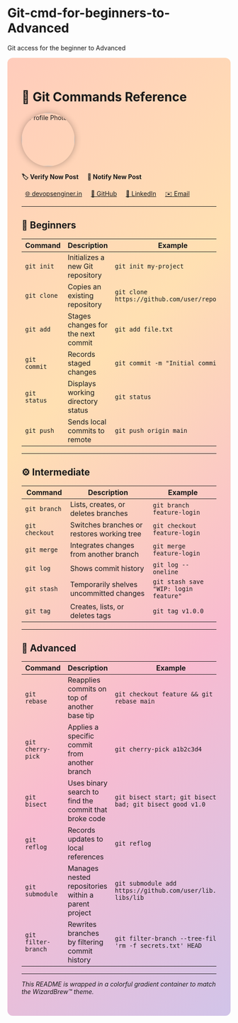 # Git-cmd-for-beginners-to-Advanced
Git access for the beginner to Advanced
<!-- README.md -->

<style>
.wrapper {
  background: linear-gradient(135deg, #ffccbc, #ffe0b2, #f8bbd0, #d1c4e9);
  padding: 2rem;
  border-radius: 12px;
}
</style>

<div class="wrapper">

# 🐙 Git Commands Reference

<p>
  <img src="https://avatars.githubusercontent.com/u/91134716?v=4" alt="Profile Photo" width="120" style="border-radius:50%; box-shadow:0 0 15px rgba(0,0,0,0.3);"/>
</p>

<p>
  <strong style="margin-right:1rem;">🏷️ Verify Now Post</strong>
  <strong>🔔 Notify New Post</strong>
</p>

<p>
  <a href="https://devopsenginer.in" style="margin:0 .5rem;">🌐 devopsenginer.in</a>
  <a href="https://github.com/WizardBrew" style="margin:0 .5rem;">🐙 GitHub</a>
  <a href="https://www.linkedin.com/in/parvezmustak8004/" style="margin:0 .5rem;">💼 LinkedIn</a>
  <a href="mailto:wizardbrew@outlook.com" style="margin:0 .5rem;">✉️ Email</a>
</p>

---

## 🔰 Beginners

| Command     | Description                         | Example                                |
|-------------|-------------------------------------|----------------------------------------|
| `git init`  | Initializes a new Git repository    | `git init my-project`                  |
| `git clone` | Copies an existing repository       | `git clone https://github.com/user/repo.git` |
| `git add`   | Stages changes for the next commit  | `git add file.txt`                     |
| `git commit`| Records staged changes              | `git commit -m "Initial commit"`       |
| `git status`| Displays working directory status   | `git status`                           |
| `git push`  | Sends local commits to remote       | `git push origin main`                 |

---

## ⚙️ Intermediate

| Command         | Description                               | Example                                  |
|-----------------|-------------------------------------------|------------------------------------------|
| `git branch`    | Lists, creates, or deletes branches       | `git branch feature-login`               |
| `git checkout`  | Switches branches or restores working tree| `git checkout feature-login`             |
| `git merge`     | Integrates changes from another branch    | `git merge feature-login`                |
| `git log`       | Shows commit history                      | `git log --oneline`                      |
| `git stash`     | Temporarily shelves uncommitted changes   | `git stash save "WIP: login feature"`    |
| `git tag`       | Creates, lists, or deletes tags           | `git tag v1.0.0`                         |

---

## 🚀 Advanced

| Command              | Description                                            | Example                                                        |
|----------------------|--------------------------------------------------------|----------------------------------------------------------------|
| `git rebase`         | Reapplies commits on top of another base tip           | `git checkout feature && git rebase main`                      |
| `git cherry-pick`    | Applies a specific commit from another branch          | `git cherry-pick a1b2c3d4`                                     |
| `git bisect`         | Uses binary search to find the commit that broke code  | `git bisect start; git bisect bad; git bisect good v1.0`       |
| `git reflog`         | Records updates to local references                    | `git reflog`                                                   |
| `git submodule`      | Manages nested repositories within a parent project    | `git submodule add https://github.com/user/lib.git libs/lib`   |
| `git filter-branch`  | Rewrites branches by filtering commit history          | `git filter-branch --tree-filter 'rm -f secrets.txt' HEAD`     |

---

*This README is wrapped in a colorful gradient container to match the WizardBrew™ theme.*  
</div>
